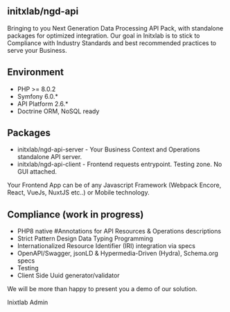 
## initxlab/ngd-api
Bringing to you Next Generation Data Processing API Pack, with standalone packages for optimized integration. Our goal in Initxlab is to stick to Compliance with Industry Standards and best recommended practices to serve your Business.

## Environment
- PHP >= 8.0.2
- Symfony 6.0.*
- API Platform 2.6.*
- Doctrine ORM, NoSQL ready

## Packages
- initxlab/ngd-api-server - Your Business Context and Operations standalone API server.
- initxlab/ngd-api-client - Frontend requests entrypoint. Testing zone. No GUI attached. 

Your Frontend App can be of any Javascript Framework (Webpack Encore, React, VueJs, NuxtJS etc..) or Mobile technology.

## Compliance (work in progress)
- PHP8 native #Annotations for API Resources & Operations descriptions
- Strict Pattern Design Data Typing Programming
- Internationalized Resource Identifier (IRI) integration via specs
- OpenAPI/Swagger, jsonLD & Hypermedia-Driven (Hydra), Schema.org specs
- Testing
- Client Side Uuid generator/validator

We will be more than happy to present you a demo of our solution.

Inixtlab Admin
